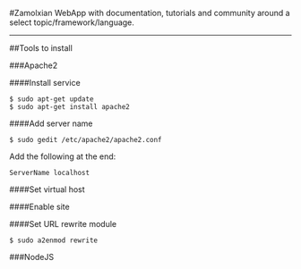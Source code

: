 #Zamolxian
WebApp with documentation, tutorials and community around a select topic/framework/language.

----

##Tools to install

###Apache2

####Install service
```
$ sudo apt-get update
$ sudo apt-get install apache2
```

####Add server name
```
$ sudo gedit /etc/apache2/apache2.conf
```
Add the following at the end:
```
ServerName localhost
```

####Set virtual host

####Enable site

####Set URL rewrite module
```
$ sudo a2enmod rewrite
```

###NodeJS
